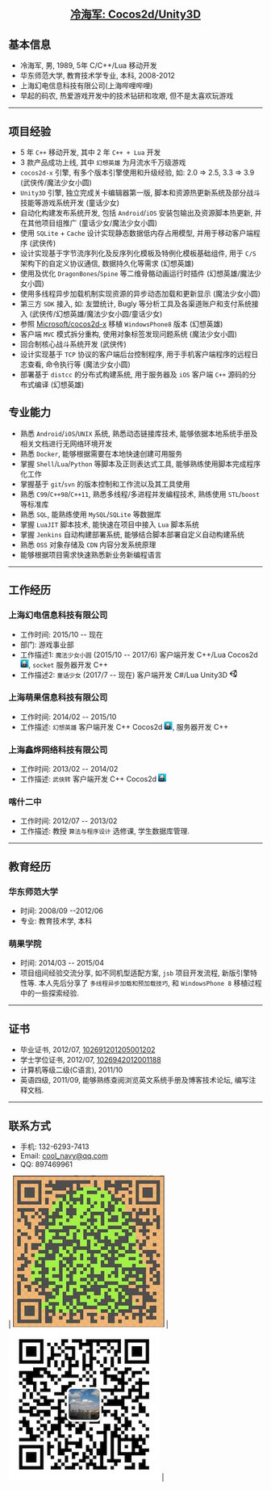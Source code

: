 ## [<center> 冷海军: Cocos2d/Unity3D </center>](https://cn00.github.io/resume/lenghaijun)

## 基本信息
* 冷海军, 男, 1989, 5年 C/C++/Lua 移动开发
* 华东师范大学, 教育技术学专业, 本科, 2008-2012
* 上海幻电信息科技有限公司(上海哔哩哔哩)
* 早起的码农, 热爱游戏开发中的技术钻研和攻艰, 但不是太喜欢玩游戏

---
## 项目经验
* 5 年 `C++` 移动开发, 其中 2 年 `C++ + Lua` 开发
* 3 款产品成功上线, 其中 `幻想英雄` 为月流水千万级游戏
* `cocos2d-x` 引擎, 有多个版本引擎使用和升级经验, 如: 2.0 => 2.5, 3.3 => 3.9 (武侠传/魔法少女小圆)
* `Unity3D` 引擎, 独立完成关卡编辑器第一版, 脚本和资源热更新系统及部分战斗技能等游戏系统开发 (童话少女)
* 自动化构建发布系统开发, 包括 `Android`/`iOS` 安装包输出及资源脚本热更新, 并在其他项目组推广 (童话少女/魔法少女小圆)
* 使用 `SQLite` + `Cache` 设计实现静态数据低内存占用模型, 并用于移动客户端程序 (武侠传)
* 设计实现基于字节流序列化及反序列化模板及特例化模板基础组件, 用于 `C/S` 架构下的自定义协议通信, 数据持久化等需求 (幻想英雄)
* 使用及优化 `DragonBones`/`Spine` 等二维骨骼动画运行时插件 (幻想英雄/魔法少女小圆)
* 使用多线程异步加载机制实现资源的异步动态加载和更新显示 (魔法少女小圆)
* 第三方 `SDK` 接入, 如: 友盟统计, Bugly 等分析工具及各渠道账户和支付系统接入 (武侠传/幻想英雄/魔法少女小圆/童话少女)
* 参照 [Microsoft/cocos2d-x](https://github.com/Microsoft/cocos2d-x) 移植 `WindowsPhone8` 版本 (幻想英雄)
* 客户端 `MVC` 模式拆分重构, 使用对象标签发现问题系统 (魔法少女小圆)
* 回合制核心战斗系统开发 (武侠传)
* 设计实现基于 `TCP` 协议的客户端后台控制程序, 用于手机客户端程序的远程日志查看, 命令执行等 (魔法少女小圆)
* 部署基于 `distcc` 的分布式构建系统, 用于服务器及 `iOS` 客户端 `C++` 源码的分布式编译 (幻想英雄)

## 专业能力
* 熟悉 `Android`/`iOS`/`UNIX` 系统, 熟悉动态链接库技术, 能够依据本地系统手册及相关文档进行无网络环境开发
* 熟悉 `Docker`, 能够根据需要在本地快速创建可用服务
* 掌握 `Shell`/`Lua`/`Python` 等脚本及正则表达式工具, 能够熟练使用脚本完成程序化工作
* 掌握基于 `git`/`svn` 的版本控制和工作流以及其工具使用
* 熟悉 `C99`/`C++98`/`C++11`, 熟悉多线程/多进程并发编程技术, 熟练使用 `STL`/`boost` 等标准库
* 熟悉 `SQL`, 能熟练使用 `MySQL`/`SQLite` 等数据库
* 掌握 `LuaJIT` 脚本技术, 能快速在项目中接入 `Lua` 脚本系统
* 掌握 `Jenkins` 自动构建部署系统, 能够结合脚本部署自定义自动构建系统
* 熟悉 `OSS` 对象存储及 `CDN` 内容分发系统原理
* 能够根据项目需求快速熟悉新业务新编程语言

---
## 工作经历

### 上海幻电信息科技有限公司 
* 工作时间: 2015/10 -- 现在
* 部门: 游戏事业部
* 工作描述1: `魔法少女小圆` (2015/10 -- 2017/6) 客户端开发 C++/Lua Cocos2d ![cocos](../img/icon/cocos-16.png), `socket` 服务器开发 C++
* 工作描述2: `童话少女` (2017/7 -- 现在) 客户端开发 C#/Lua Unity3D ![Unity](../img/icon/unity-16.png)

### 上海萌果信息科技有限公司 
* 工作时间: 2014/02 -- 2015/10
* 工作描述: `幻想英雄` 客户端开发 C++ Cocos2d ![cocos](../img/icon/cocos-16.png), 服务器开发 C++

### 上海鑫烨网络科技有限公司 
* 工作时间: 2013/02 -- 2014/02 
* 工作描述: `武侠转` 客户端开发 C++ Cocos2d ![cocos](../img/icon/cocos-16.png)

### 喀什二中 
* 工作时间: 2012/07 -- 2013/02 
* 工作描述: 教授 `算法与程序设计` 选修课, 学生数据库管理.

---
## 教育经历
### 华东师范大学 
* 时间: 2008/09 --2012/06 
* 专业: 教育技术学, 本科

### 萌果学院 
* 时间: 2014/03 -- 2015/04
* 项目组间经验交流分享, 如不同机型适配方案, `jsb` 项目开发流程, 新版引擎特性等. 本人先后分享了 `多线程异步加载和预加载技巧`, 和 `WindowsPhone 8` 移植过程中的一些探索经验.

---
## 证书
* 毕业证书, 2012/07, [102691201205001202]()
* 学士学位证书, 2012/07, [1026942012001188]()
* 计算机等级二级(C语言), 2011/10 []()
* 英语四级, 2011/09, 能够熟练查阅浏览英文系统手册及博客技术论坛, 编写注释文档.

---
## 联系方式
* 手机: 132-6293-7413 
* Email: <cool_navy@qq.com> 
* QQ: 897469961

| ![QQ](../img/qq.qr.300.jpg) | ![wx](../img/wx.qr.300.jpg) |
